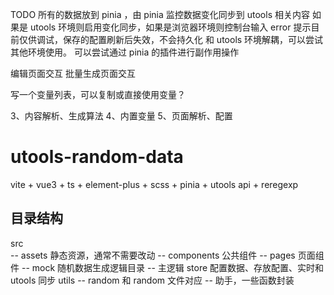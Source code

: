 TODO 所有的数据放到 pinia ，由 pinia 监控数据变化同步到 utools 相关内容
如果是 utools 环境则启用变化同步，如果是浏览器环境则控制台输入 error 提示目前仅供调试，保存的配置刷新后失效，不会持久化
和 utools 环境解耦，可以尝试其他环境使用。
可以尝试通过 pinia 的插件进行副作用操作

编辑页面交互
批量生成页面交互

写一个变量列表，可以复制或直接使用变量？

3、内容解析、生成算法
4、内置变量
5、页面解析、配置

# utools-random-data

vite + vue3 + ts + element-plus + scss + pinia + utools api + reregexp

## 目录结构

src  
-- assets 静态资源，通常不需要改动
-- components 公共组件
-- pages 页面组件
-- mock 随机数据生成逻辑目录
-- 主逻辑
store 配置数据、存放配置、实时和 utools 同步
utils
-- random 和 random 文件对应
-- 助手，一些函数封装
